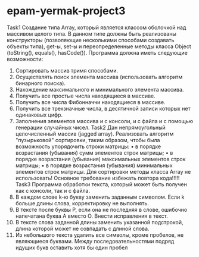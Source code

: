 # epam-yermak-project3
Task1
Создание типа Array, который является классом оболочкой над массивом целого типа. В 
данном типе должны быть реализованы конструкторы (позволяющие несколькими способами 
создавать объекты типа), get-ы, set-ы и переопределенные методы класса Object (toString(), 
equals(), hasCode()).
Программа должна иметь следующие возможности:
1. Сортировать массив тримя способами.
2. Осуществлять поиск элемента массива (использовать алгоритм бинарного поиска).
3. Нахождение максимального и минимального элемента массива.
4. Получить все простые числа находящиеся в массиве.
5. Получить все числа Фибонначчи находящиеся в массиве.
6. Получить все трехзначные числа, в десятичной записи которых нет одинаковых цифр.
7. Заполнения элементов массива и с консоли, и с файла и с помощью генерации 
случайных чисел.
Task2
Дан непрямоугольный целочисленный массив (jagged array). Реализовать алгоритм 
"пузырьковой" сортировки, таким образом, чтобы была возможность упорядочить строки 
матрицы:
• в порядке возрастания (убывания) сумм элементов строк матрицы;
• в порядке возрастания (убывания) максимальных элементов строк матрицы;
• в порядке возрастания (убывания) минимальных элементов строк матрицы.
Для сортировки методы класса Array не использовать! Основное требование избежать 
повтора кода!!!!!
Task3
Программа обработки текста, который может быть получен как с консоли, так и с файла.
1. В каждом слове k-ю букву заменить заданным символом. Если k больше длины слова, 
корректировку не выполнять.
2. В тексте после буквы Р, если она не последняя в слове, ошибочно напечатана буква А 
вместо О. Внести исправления в текст.
3. В тексте слова заданной длины заменить указанной подстрокой, длина которой может 
не совпадать с длиной слова.
4. Из небольшого текста удалить все символы, кроме пробелов, не являющиеся буквами. 
Между последовательностями подряд идущих букв оставить хотя бы один пробел

